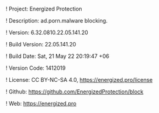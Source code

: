 ! Project: Energized Protection

! Description: ad.porn.malware blocking.

! Version: 6.32.0810.22.05.141.20

! Build Version: 22.05.141.20

! Build Date: Sat, 21 May 22 20:19:47 +06

! Version Code: 1412019

! License: CC BY-NC-SA 4.0, https://energized.pro/license

! Github: https://github.com/EnergizedProtection/block

! Web: https://energized.pro
